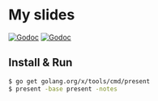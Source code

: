 # My slides
[![Godoc](https://img.shields.io/badge/present-documentation-blue.svg)](https://godoc.org/golang.org/x/tools/present)
[![Godoc](https://img.shields.io/badge/cmdPresent-documentation-blue.svg)](https://godoc.org/golang.org/x/tools/cmd/present)

## Install & Run
```zsh
$ go get golang.org/x/tools/cmd/present
$ present -base present -notes
```
